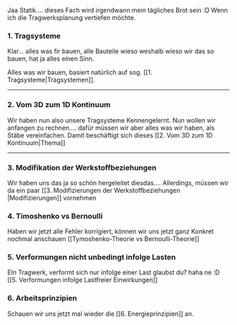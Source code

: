 Jaa Statik.... dieses Fach wird irgendwann mein tägliches Brot sein :D Wenn ich die Tragwerksplanung vertiefen möchte.

### 1. Tragsysteme
Klar... alles was fir bauen, alle Bauteile wieso weshalb wieso wir das so bauen, hat ja alles einen Sinn.

Alles was wir bauen, basiert natürlich auf sog. [[1. Tragsysteme|Tragsystemen]].

---

### 2. Vom 3D zum 1D Kontinuum
Wir haben nun also unsere Tragsysteme Kennengelernt. Nun wollen wir anfangen zu rechnen.... dafür müssen wir aber alles was wir haben, als Stäbe vereinfachen. Damit beschäftigt sich dieses [[2. Vom 3D zum 1D Kontinuum|Thema]]

---

### 3. Modifikation der Werkstoffbeziehungen
Wir haben uns das ja so schön hergeleitet diesdas.... Allerdings, müssen wir da ein paar [[3. Modifizierungen der Werkstoffbeziehungen |Modifizierungen]] vornehmen

### 4. Timoshenko vs Bernoulli
Haben wir jetzt alle Fehler korrigiert, können wir uns jetzt ganz Konkret nochmal anschauen [[Tymoshenko-Theorie vs Bernoulli-Theorie]]

### 5. Verformungen nicht unbedingt infolge Lasten
EIn Tragwerk, verformt sich nur infolge einer Last glaubst du? haha ne :D
[[5. Verformungen infolge Lastfreier Einwirkungen]]

### 6. Arbeitsprinzipien
Schauen wir uns jetzt mal wieder die [[6. Energieprinzipien]] an.

